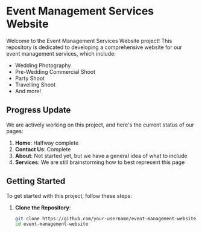 # Event Management Services Website

Welcome to the Event Management Services Website project! This repository is dedicated to developing a comprehensive website for our event management services, which include:

- Wedding Photography
- Pre-Wedding Commercial Shoot
- Party Shoot
- Travelling Shoot
- And more!

## Progress Update

We are actively working on this project, and here's the current status of our pages:

1. **Home**: Halfway complete
2. **Contact Us**: Complete
3. **About**: Not started yet, but we have a general idea of what to include
4. **Services**: We are still brainstorming how to best represent this page

## Getting Started

To get started with this project, follow these steps:

1. **Clone the Repository**:
   ```bash
   git clone https://github.com/your-username/event-management-website.git
   cd event-management-website
